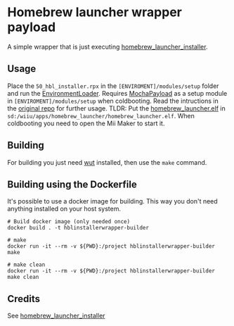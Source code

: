 # Homebrew launcher wrapper payload
A simple wrapper that is just executing [homebrew_launcher_installer](https://github.com/wiiu-env/homebrew_launcher_installer).

## Usage
Place the `50_hbl_installer.rpx` in the `[ENVIROMENT]/modules/setup` folder and run the [EnvironmentLoader](https://github.com/wiiu-env/EnvironmentLoader).
Requires [MochaPayload](https://github.com/wiiu-env/MochaPayload) as a setup module in `[ENVIROMENT]/modules/setup` when coldbooting.
Read the intructions in the [original repo](https://github.com/wiiu-env/homebrew_launcher_installer) for further usage. 
TLDR: Put the [homebrew_launcher.elf](https://github.com/dimok789/homebrew_launcher) in `sd:/wiiu/apps/homebrew_launcher/homebrew_launcher.elf`. When coldbooting you need to open the Mii Maker to start it.

## Building

For building you just need [wut](https://github.com/devkitPro/wut/) installed, then use the `make` command.

## Building using the Dockerfile

It's possible to use a docker image for building. This way you don't need anything installed on your host system.

```
# Build docker image (only needed once)
docker build . -t hblinstallerwrapper-builder

# make 
docker run -it --rm -v ${PWD}:/project hblinstallerwrapper-builder make

# make clean
docker run -it --rm -v ${PWD}:/project hblinstallerwrapper-builder make clean
```

## Credits
See [homebrew_launcher_installer](https://github.com/wiiu-env/homebrew_launcher_installer) 